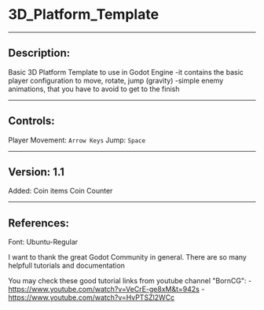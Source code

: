# 3D_Platform_Template

--------------------------------------------------
Description:
--------------------------------------------------
 Basic 3D Platform Template to use in Godot Engine
 -it contains the basic player configuration to move, rotate, jump (gravity)
 -simple enemy animations, that you have to avoid to get to the finish
 

--------------------------------------------------
Controls:
--------------------------------------------------
 Player Movement: `Arrow Keys`
 Jump: `Space`
 
--------------------------------------------------
Version: 1.1
--------------------------------------------------
 Added:
  Coin items
  Coin Counter

--------------------------------------------------
References:
--------------------------------------------------
 Font: Ubuntu-Regular

 I want to thank the great Godot Community in general. There are so many helpfull tutorials and documentation
 
 You may check these good tutorial links from youtube channel "BornCG":
  -https://www.youtube.com/watch?v=VeCrE-ge8xM&t=942s
  -https://www.youtube.com/watch?v=HvPTSZl2WCc
